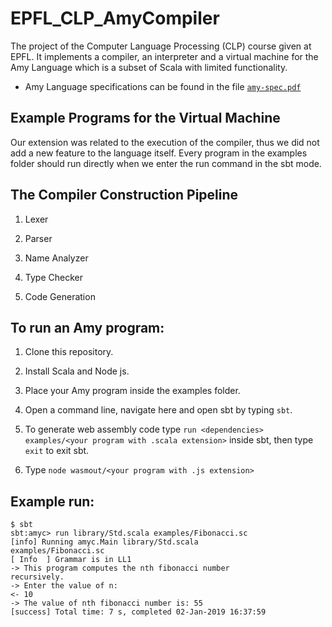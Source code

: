 # EPFL_CLP_AmyCompiler
The project of the Computer Language Processing (CLP) course given at EPFL. It implements a compiler, an interpreter and a virtual machine for the Amy Language which is a subset of Scala with limited functionality.

* Amy Language specifications can be found in the file [`amy-spec.pdf`](https://github.com/begeli/Amy-Compiler/blob/master/amy-spec.pdf)

## Example Programs for the Virtual Machine
Our extension was related to the execution of the compiler, thus we did not add a new feature to the language itself.
Every program in the examples folder should run directly when we enter the run command in the sbt mode.

## The Compiler Construction Pipeline
1. Lexer

2. Parser

3. Name Analyzer

4. Type Checker

5. Code Generation

## To run an Amy program:
1. Clone this repository.

2. Install Scala and Node js.

3. Place your Amy program inside the examples folder.

4. Open a command line, navigate here and open sbt by typing `sbt`.

5. To generate web assembly code type `run <dependencies> examples/<your program with .scala extension>` inside sbt, then type `exit` to exit sbt.

6. Type `node wasmout/<your program with .js extension>`

## Example run:
	
```
$ sbt
sbt:amyc> run library/Std.scala examples/Fibonacci.sc
[info] Running amyc.Main library/Std.scala 
examples/Fibonacci.sc
[ Info  ] Grammar is in LL1
-> This program computes the nth fibonacci number 
recursively.
-> Enter the value of n:
<- 10
-> The value of nth fibonacci number is: 55
[success] Total time: 7 s, completed 02-Jan-2019 16:37:59
```
